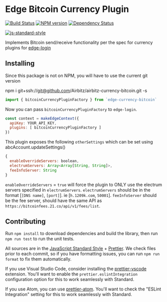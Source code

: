 # Edge Bitcoin Currency Plugin
[![Build Status][travis-image]][travis-url] [![NPM version][npm-image]][npm-url] [![Dependency Status][daviddm-image]][daviddm-url]

[![js-standard-style](https://cdn.rawgit.com/feross/standard/master/badge.svg)](https://github.com/feross/standard)

Implements Bitcoin send/receive functionality per the spec for currency plugins for [edge-login](https://github.com/Airbitz/edge-login)

## Installing

Since this package is not on NPM, you will have to use the current git version

npm i git+ssh://git@github.com/Airbitz/airbitz-currency-bitcoin.git -s

```js
import { bitcoinCurrencyPluginFactory } from `edge-currency-bitcoin`
```

Now you can pass `bitcoinCurrencyPluginFactory` to `edge-login`.

```js
const context = makeEdgeContext({
  apiKey: YOUR_API_KEY,
  plugins: [ bitcoinCurrencyPluginFactory ]
})
```

This plugin exposes the following `otherSettings` which can be set using abcAccount.updateSettings()

```js
{
  enableOverrideServers: boolean,
  electrumServers: Array<Array[String, String]>,
  feeInfoServer: String
}
```

`enableOverrideServers` = `true` will force the plugin to ONLY use the electrum servers specified in `electrumServers`.
`electrumServers` should be in the format [`[DNS name]`, `[port]`]. ie [`h.1209k.com`, `50001`].
`feeInfoServer` should be the fee server, should have the same API as `https://bitcoinfees.21.co/api/v1/fees/list`.

[npm-image]: https://badge.fury.io/js/edge-currency-bitcoin.svg
[npm-url]: https://npmjs.org/package/edge-currency-bitcoin
[travis-image]: https://travis-ci.org/Airbitz/edge-currency-bitcoin.svg?branch=master
[travis-url]: https://travis-ci.org/Airbitz/edge-currency-bitcoin
[daviddm-image]: https://david-dm.org/Airbitz/edge-currency-bitcoin.svg?theme=shields.io
[daviddm-url]: https://david-dm.org/Airbitz/edge-currency-bitcoin

## Contributing

Run `npm install` to download dependencies and build the library, then run `npm run test` to run the unit tests.

All sources are in the [JavaScript Standard Style](http://standardjs.com/) + [Prettier](https://prettier.io/). We check files prior to each commit, so if you have formatting issues, you can run `npm run format` to fix them automatically.

If you use Visual Studio Code, consider installing the [prettier-vscode](https://marketplace.visualstudio.com/items?itemName=esbenp.prettier-vscode) extension. You'll want to enable the `prettier.eslintIntegration` configuration option for this to work seamlessly with Standard.

If you use Atom, you can use [prettier-atom](https://atom.io/packages/prettier-atom). You'll want to check the "ESLint Integration" setting for this to work seamlessly with Standard.
